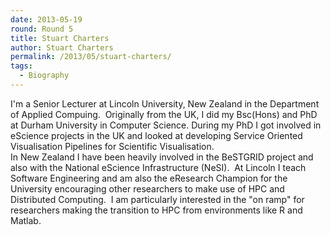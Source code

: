 ```yaml
---
date: 2013-05-19
round: Round 5
title: Stuart Charters
author: Stuart Charters
permalink: /2013/05/stuart-charters/
tags:
  - Biography
---
```

I'm a Senior Lecturer at Lincoln University, New Zealand in the Department of Applied Compuing.  Originally from the UK, I did my Bsc(Hons) and PhD at Durham University in Computer Science. During my PhD I got involved in eScience projects in the UK and looked at developing Service Oriented Visualisation Pipelines for Scientific Visualisation.  
In New Zealand I have been heavily involved in the BeSTGRID project and also with the National eScience Infrastructure (NeSI).  At Lincoln I teach Software Engineering and am also the eResearch Champion for the University encouraging other researchers to make use of HPC and Distributed Computing.  I am particularly interested in the "on ramp" for researchers making the transition to HPC from environments like R and Matlab.
